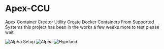 # Apex-CCU
Apex Container Creator Utility Create Docker Containers From Supported Systems 
this project has been in the works a few weeks more to test please wait 

![Alpha Setup](https://github.com/user-attachments/assets/623ab898-b7da-404a-872d-29e189401eef)
![Alpha](https://github.com/user-attachments/assets/83fec2d1-4a67-4ab2-991f-f9b6a99de080)
![Hyprland](https://github.com/user-attachments/assets/2fe78a5e-3150-41b3-bbd0-b4bd9f5fa136)
